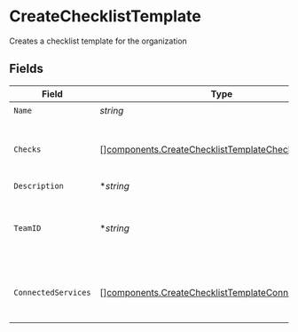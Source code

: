 # CreateChecklistTemplate

Creates a checklist template for the organization


## Fields

| Field                                                                                                                      | Type                                                                                                                       | Required                                                                                                                   | Description                                                                                                                |
| -------------------------------------------------------------------------------------------------------------------------- | -------------------------------------------------------------------------------------------------------------------------- | -------------------------------------------------------------------------------------------------------------------------- | -------------------------------------------------------------------------------------------------------------------------- |
| `Name`                                                                                                                     | *string*                                                                                                                   | :heavy_check_mark:                                                                                                         | N/A                                                                                                                        |
| `Checks`                                                                                                                   | [][components.CreateChecklistTemplateCheck](../../models/components/createchecklisttemplatecheck.md)                       | :heavy_check_mark:                                                                                                         | An array of checks for the checklist template                                                                              |
| `Description`                                                                                                              | **string*                                                                                                                  | :heavy_minus_sign:                                                                                                         | N/A                                                                                                                        |
| `TeamID`                                                                                                                   | **string*                                                                                                                  | :heavy_minus_sign:                                                                                                         | The ID of the Team that owns the checklist template                                                                        |
| `ConnectedServices`                                                                                                        | [][components.CreateChecklistTemplateConnectedService](../../models/components/createchecklisttemplateconnectedservice.md) | :heavy_minus_sign:                                                                                                         | Array of service IDs to attach checklist template to                                                                       |